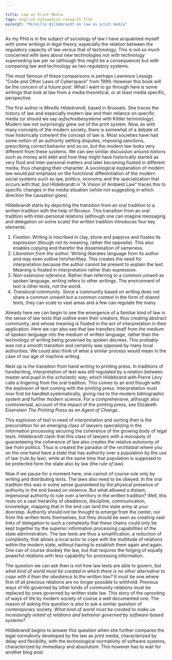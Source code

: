 ```yaml
--- 

title: Law as Print Media
tags: english notswedish research tldr
excerpt: "Mireille Hildebrandt on law as print media"
---
```


As my PHd is in the subject of sociology of law I have acquainted myself with some writings in legal theory, especially the relation between the regulatory capacity of law versus that of technology. This is not so much concerned with laws about new technologies nor with technology superseding law per se (although this might be a consequence) but with comparing law and technology as two regulatory systems. 

The most famous of these comparisons is perhaps Lawrence Lessigs "Code and Other Laws of Cyberspace" from 1999. However this book will be the concern of a future post. What I want to go through here is some writings that look at law from a media theoretical, or at least media specific, perspective.

The first author is *Mireille Hildebrandt*, based in Brussels. She traces the history of law and especially modern law and their reliance on specific media (or should we say *aufschreibesysteme* with Kittler terminology). Modern law not surprisingly grew out of the print system. Now, as with many concepts of the modern society, there is somewhat of a debate of how historically coherent the concept of law is. Most societies have had some notion of an authority settling disputes, imposing sanctions, prescribing correct behavior and so on, but the modern law looks very different from these systems. We can see similar discussion around notions such as money and debt and how they might have historically started as very fluid and inter-personal matters and later becoming fixated in different media, thus changing their character. A sociological explanation of modern law would put emphasis on the functional differentiation of the modern social systems such as law, politics, economy and the specialization that occurs with that, but Hildebrandt in "A Vision of Ambient Law" traces this to specific changes in the media situation (while not suggesting in which direction the causation goes). 

Hildebrandt starts by depicting the transition from an oral tradition to a written tradition with the help of Ricoeur. This transition from an oral tradition with inter-personal relations (although one can imagine messaging and delegation on some scale) the written tradition introduces four key elements:

1. *Fixation*. Writing is inscribed in clay, stone and papyrus and fixates its expression (though not its meaning, rather the opposite). This also enables copying and therefor the dissemination of sameness.
2. *Liberation from the author*. Writing liberates language from its author and may even outlive him/her/they. This creates the need for interpretation because the author cannot be present to explain the text. Meaning is fixated in interpretation rather than expression.
3. *Non-ostensive reference*. Rather than referring to a common *umwelt* as spoken language, writing refers to other writings. The environment of text is other texts, not the world.
4. *Translocal community*. Since a community based on writing does not share a common *umwelt* but a common context in the form of shared texts, they can scale to vast areas and a few can regulate the many.

Already here we can begin to see the emergence of a familiar kind of law in the sense of law texts that outlive even their creators, thus creating abstract community, and whose meaning is fixated in the act of interpretation in their application. Here we can also see that law transfers itself from the medium of spoken language into the medium of written language, rather than the technology of writing being governed by spoken decrees. This probably was not a smooth transition and certainly was opposed by many local authorities. We could also think of what a similar process would mean in the case of our age of machine writing.

Next up is the transition from hand writing to printing press. In traditions of handwriting, interpretation of text was still regulated by a relation between master and pupil in the *scholastic way*, which Hildebrand with Pierre Lévy calls a lingering from the oral tradition. This comes to an end though with the explosion of text coming with the printing press. Interpretation must now first be handled systematically, giving rise to the modern bibliographic system and further modern science. For a comprehensive, although also controversial, account of the impact of the printing press, see Elizabeth Eisenstein *The Printing Press as an Agent of Change*.

This explosion of text in need of interpretation and sorting then is the precondition for an emerging class of lawyers specializing in the information processing securing the coherence of the growing body of legal texts. Hildebrandt claim that this class of lawyers with a monopoly of guaranteeing the coherence of law also creates the relative autonomy of law from politics. Thus is created the paradox of the *rechtstaat* where you on the one hand have a state that has authority over a population by the use of law (rule *by* law), while at the same time that population is supposed to be protected form the state also by law (the rule *of* law).

Now if we pause for a moment here, one cannot of course rule only by writing and distributing texts. The laws also need to be obeyed. In the oral tradition this was in some sense guaranteed by the physical presence of authority in the end based on violence. But what allowed a distant, impersonal authority to rule over a territory in the written tradition? Well, this rests on a vast hierarchy of obedience, discipline, communication, knowledge, mapping that in the end can land the state army at your doorstep. Authority should not be thought to emerge from the center, nor from the written texts themselves, but they should be seen as creating vast links of delegation to such a complexity that these chains could only be kept together by the superior information processing capabilities of the state administration. The law texts are thus a simplification, a reduction of complexity, that allows a local actor to cope with the multitude of relations within the modern state, without having to establish them again and again. One can of course disobey the law, but that requires the forging of equally powerful relations with less capability for processing information.

The question we can ask then is not how law texts are able to govern, but *what kind of world must be created in which there is no other alternative to cope with it than the obedience to the written law?* It must be one where first of all previous relations are no longer possible to withhold. Previous ways of life governed by other kinds of community relations must be replaced by ones governed by written state law. This story of the uprooting of ways of life by modern society of course a well documented one. The reason of asking this question is also to ask a similar question of contemporary society. *What kind of world must be created to make us increasingly reliant of relations and behavior governed by software-based systems?*

Hildebrandt begins to answer this question when she further compares the legal normativity developed by the law as print media, characterized by delay and flexibility, with the technological normativity of software systems, characterized by immediacy and absolutism. This however has to wait for another blog post. 